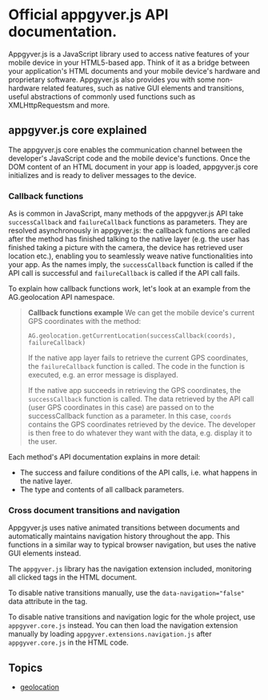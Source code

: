# Official appgyver.js API documentation.

Appgyver.js is a JavaScript library used to access native features of your mobile device in your HTML5-based app. Think of it as a bridge between your application's HTML documents and your mobile device's hardware and proprietary software. Appgyver.js also provides you with some non-hardware related features, such as native GUI elements and transitions, useful abstractions of commonly used functions such as XMLHttpRequestsm and more.

## appgyver.js core explained

The appgyver.js core enables the communication channel between the developer's JavaScript code and the mobile device's functions. Once the DOM content of an HTML document in your app is loaded, appgyver.js core initializes and is ready to deliver messages to the device.

### Callback functions

As is common in JavaScript, many methods of the appgyver.js API take `successCallback` and `failureCallback` functions as parameters. They are resolved asynchronously in appgyver.js: the callback functions are called after the method has finished talking to the native layer (e.g. the user has finished taking a picture with the camera, the device has retrieved user location etc.), enabling you to seamlessly weave native functionalities into your app. As the names imply, the `successCallback` function is called if the API call is successful and `failureCallback` is called if the API call fails.

To explain how callback functions work, let's look at an example from the AG.geolocation API namespace.

> **Callback functions example**
> We can get the mobile device's current GPS coordinates with the method:
>
> `AG.geolocation.getCurrentLocation(successCallback(coords), failureCallback)` 
>
> If the native app layer fails to retrieve the current GPS coordinates, the `failureCallback` function is called. The code in the function is executed, e.g. an error message is displayed.
>
> If the native app succeeds in retrieving the GPS coordinates, the `successCallback` function is called. The data retrieved by the API call (user GPS coordinates in this case) are passed on to the successCallback function as a parameter. In this case, `coords` contains the GPS coordinates retrieved by the device. The developer is then free to do whatever they want with the data, e.g. display it to the user.

Each method's API documentation explains in more detail:
* The success and failure conditions of the API calls, i.e. what happens in the native layer.
* The type and contents of all callback parameters.

### Cross document transitions and navigation

Appgyver.js uses native animated transitions between documents and automatically maintains navigation history throughout the app. This functions in a similar way to typical browser navigation, but uses the native GUI elements instead.

The `appgyver.js` library has the navigation extension included, monitoring all clicked <a></a> tags in the HTML document.

To disable native transitions manually, use the `data-navigation="false"` data attribute in the <a></a> tag.

To disable native transitions and navigation logic for the whole project, use `appgyver.core.js` instead. You can then load the navigation extension manually by loading `appgyver.extensions.navigation.js` after `appgyver.core.js` in the HTML code.

## Topics

* [geolocation](appgyver-js-api/tree/master/geolocation/README.md)




